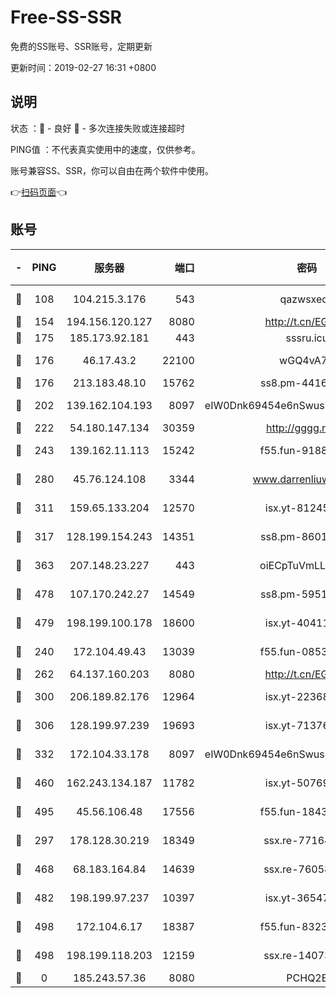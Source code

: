 # Free-SS-SSR

免费的SS账号、SSR账号，定期更新

更新时间：2019-02-27 16:31 +0800

## 说明

状态     ：🙂 - 良好 🙁 - 多次连接失败或连接超时

PING值   ：不代表真实使用中的速度，仅供参考。

账号兼容SS、SSR，你可以自由在两个软件中使用。

👉[扫码页面](https://liesauer.github.io/free-ss-ssr.github.io/)👈

## 账号

|-|PING|服务器|端口|密码|加密方式|区域|
|:----:|:----:|:-----:|-----:|:----:|:----:|:----:|
|🙂|108|104.215.3.176|543|qazwsxedc|aes-256-gcm|JP|
|🙂|154|194.156.120.127|8080|http://t.cn/EGJIyrl|rc4-md5|RU|
|🙂|175|185.173.92.181|443|sssru.icu|rc4-md5|RU|
|🙂|176|46.17.43.2|22100|wGQ4vA7D|aes-256-gcm|RU|
|🙂|176|213.183.48.10|15762|ss8.pm-44164718|rc4-md5|RU|
|🙂|202|139.162.104.193|8097|eIW0Dnk69454e6nSwuspv9DmS201tQ0D|aes-256-cfb|JP|
|🙂|222|54.180.147.134|30359|http://gggg.rocks|chacha20|KR|
|🙂|243|139.162.11.113|15242|f55.fun-91886429|aes-256-cfb|SG|
|🙂|280|45.76.124.108|3344|www.darrenliuwei.com|aes-256-cfb|AU|
|🙂|311|159.65.133.204|12570|isx.yt-81245321|aes-256-cfb|SG|
|🙂|317|128.199.154.243|14351|ss8.pm-86017708|aes-256-cfb|SG|
|🙂|363|207.148.23.227|443|oiECpTuVmLLxk4Ts|aes-256-cfb|US|
|🙂|478|107.170.242.27|14549|ss8.pm-59512535|aes-256-cfb|US|
|🙂|479|198.199.100.178|18600|isx.yt-40411480|aes-256-cfb|US|
|🙂|240|172.104.49.43|13039|f55.fun-08537634|aes-256-cfb|SG|
|🙂|262|64.137.160.203|8080|http://t.cn/EGJIyrl|rc4-md5|CA|
|🙂|300|206.189.82.176|12964|isx.yt-22368985|aes-256-cfb|SG|
|🙂|306|128.199.97.239|19693|isx.yt-71376906|aes-256-cfb|SG|
|🙂|332|172.104.33.178|8097|eIW0Dnk69454e6nSwuspv9DmS201tQ0D|aes-256-cfb|SG|
|🙂|460|162.243.134.187|11782|isx.yt-50769400|aes-256-cfb|US|
|🙂|495|45.56.106.48|17556|f55.fun-18434064|aes-256-cfb|US|
|🙁|297|178.128.30.219|18349|ssx.re-77164878|aes-256-cfb|SG|
|🙁|468|68.183.164.84|14639|ssx.re-76058671|aes-256-cfb|US|
|🙁|482|198.199.97.237|10397|isx.yt-36547165|aes-256-cfb|US|
|🙁|498|172.104.6.17|18387|f55.fun-83237856|aes-256-cfb|US|
|🙁|498|198.199.118.203|12159|ssx.re-14073508|aes-256-cfb|US|
|🙁|0|185.243.57.36|8080|PCHQ2E|rc4-md5|US|
